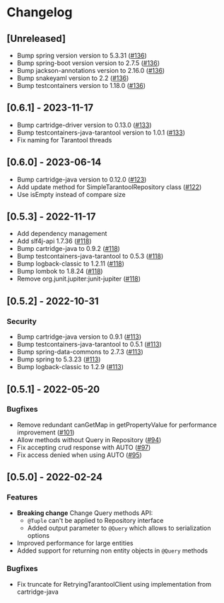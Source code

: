 # Changelog

## [Unreleased]

- Bump spring version version to 5.3.31 ([#136](https://github.com/orgs/tarantool/projects/75/views/4?pane=issue&itemId=44971242))
- Bump spring-boot version version to 2.7.5 ([#136](https://github.com/orgs/tarantool/projects/75/views/4?pane=issue&itemId=44971242))
- Bump jackson-annotations version to 2.16.0 ([#136](https://github.com/orgs/tarantool/projects/75/views/4?pane=issue&itemId=44971242))
- Bump snakeyaml version to 2.2 ([#136](https://github.com/orgs/tarantool/projects/75/views/4?pane=issue&itemId=44971242))
- Bump testcontainers version to 1.18.0 ([#136](https://github.com/orgs/tarantool/projects/75/views/4?pane=issue&itemId=44971242))

## [0.6.1] - 2023-11-17
- Bump cartridge-driver version to 0.13.0 ([#133](https://github.com/tarantool/cartridge-springdata/issues/133))
- Bump testcontainers-java-tarantool version to 1.0.1 ([#133](https://github.com/tarantool/cartridge-springdata/issues/133))
- Fix naming for Tarantool threads

## [0.6.0] - 2023-06-14
- Bump cartridge-java version to 0.12.0 ([#123](https://github.com/tarantool/cartridge-springdata/issues/123))
- Add update method for SimpleTarantoolRepository class ([#122](https://github.com/tarantool/cartridge-springdata/issues/122))
- Use isEmpty instead of compare size

## [0.5.3] - 2022-11-17
- Add dependency management
- Add slf4j-api 1.7.36 ([#118](https://github.com/tarantool/cartridge-springdata/issues/119))
- Bump cartridge-java to 0.9.2 ([#118](https://github.com/tarantool/cartridge-springdata/issues/118))
- Bump testcontainers-java-tarantool to 0.5.3 ([#118](https://github.com/tarantool/cartridge-springdata/issues/118))
- Bump logback-classic to 1.2.11 ([#118](https://github.com/tarantool/cartridge-springdata/issues/118))
- Bump lombok to 1.8.24 ([#118](https://github.com/tarantool/cartridge-springdata/issues/118))
- Remove org.junit.jupiter:junit-jupiter ([#118](https://github.com/tarantool/cartridge-springdata/issues/118))

## [0.5.2] - 2022-10-31

### Security
- Bump cartridge-java version to 0.9.1 ([#113](https://github.com/tarantool/cartridge-springdata/issues/113))
- Bump testcontainers-java-tarantool to 0.5.1 ([#113](https://github.com/tarantool/cartridge-springdata/issues/113))
- Bump spring-data-commons to 2.7.3 ([#113](https://github.com/tarantool/cartridge-springdata/issues/113))
- Bump spring to 5.3.23 ([#113](https://github.com/tarantool/cartridge-springdata/issues/113))
- Bump logback-classic to 1.2.9 ([#113](https://github.com/tarantool/cartridge-springdata/issues/113))

## [0.5.1] - 2022-05-20

### Bugfixes
- Remove redundant canGetMap in getPropertyValue for performance improvement ([#101](https://github.com/tarantool/cartridge-springdata/issues/101))
- Allow methods without Query in Repository ([#94](https://github.com/tarantool/cartridge-springdata/issues/94))
- Fix accepting crud response with AUTO ([#97](https://github.com/tarantool/cartridge-springdata/issues/97))
- Fix access denied when using AUTO ([#95](https://github.com/tarantool/cartridge-springdata/issues/95))

## [0.5.0] - 2022-02-24

### Features
 - **Breaking change** Change Query methods API:
   - ```@Tuple``` can't be applied to Repository interface
   - Added output parameter to ```@Query``` which allows to serialization options
 - Improved performance for large entities
 - Added support for returning non entity objects in ```@Query``` methods

### Bugfixes
 - Fix truncate for RetryingTarantoolClient using implementation from cartridge-java
